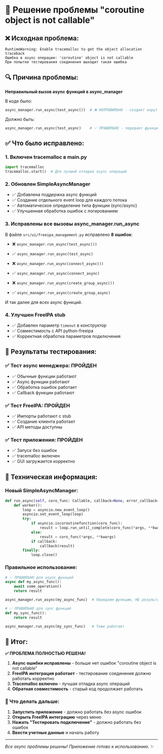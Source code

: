 # 🎉 Решение проблемы "coroutine object is not callable"

## ❌ Исходная проблема:
```
RuntimeWarning: Enable tracemalloc to get the object allocation traceback
Ошибка в async операции: 'coroutine' object is not callable
При попытке тестирования соединения выходит такая ошибка
```

## 🔍 Причина проблемы:
**Неправильный вызов async функций в async_manager**

В коде было:
```python
async_manager.run_async(test_async())  # ❌ НЕПРАВИЛЬНО - создает корутину
```

Должно быть:
```python
async_manager.run_async(test_async)    # ✅ ПРАВИЛЬНО - передает функцию
```

## ✅ Что было исправлено:

### 1. **Включен tracemalloc в main.py**
```python
import tracemalloc
tracemalloc.start()  # Для лучшей отладки async операций
```

### 2. **Обновлен SimpleAsyncManager**
- ✅ Добавлена поддержка async функций
- ✅ Создание отдельного event loop для каждого потока
- ✅ Автоматическое определение типа функции (sync/async)
- ✅ Улучшенная обработка ошибок с логированием

### 3. **Исправлены все вызовы async_manager.run_async**
В файле `src/ui/freeipa_management.py` исправлено **8 ошибок**:

- ❌ `async_manager.run_async(test_async())`
- ✅ `async_manager.run_async(test_async)`

- ❌ `async_manager.run_async(connect_async())`
- ✅ `async_manager.run_async(connect_async)`

- ❌ `async_manager.run_async(create_group_async())`
- ✅ `async_manager.run_async(create_group_async)`

И так далее для всех async функций.

### 4. **Улучшен FreeIPA stub**
- ✅ Добавлен параметр `timeout` в конструктор
- ✅ Совместимость с API python-freeipa
- ✅ Корректная обработка параметров подключения

## 🧪 Результаты тестирования:

### ✅ Тест async менеджера: ПРОЙДЕН
- ✅ Обычные функции работают
- ✅ Async функции работают  
- ✅ Обработка ошибок работает
- ✅ Callback функции работают

### ✅ Тест FreeIPA: ПРОЙДЕН  
- ✅ Импорты работают с stub
- ✅ Создание клиента работает
- ✅ API методы доступны

### ✅ Тест приложения: ПРОЙДЕН
- ✅ Запуск без ошибок
- ✅ tracemalloc включен
- ✅ GUI загружается корректно

## 🚀 Техническая информация:

### Новый SimpleAsyncManager:
```python
def run_async(self, coro_func: Callable, callback=None, error_callback=None, *args, **kwargs):
    def worker():
        loop = asyncio.new_event_loop()
        asyncio.set_event_loop(loop)
        try:
            if asyncio.iscoroutinefunction(coro_func):
                result = loop.run_until_complete(coro_func(*args, **kwargs))
            else:
                result = coro_func(*args, **kwargs)
            if callback:
                callback(result)
        finally:
            loop.close()
```

### Правильное использование:
```python
# ✅ ПРАВИЛЬНО для async функций
async def my_async_func():
    await some_operation()
    return result

async_manager.run_async(my_async_func)  # Передаем функцию, НЕ результат

# ✅ ПРАВИЛЬНО для sync функций  
def my_sync_func():
    return result
    
async_manager.run_async(my_sync_func)   # Тоже работает
```

## 🎯 Итог:

**✅ ПРОБЛЕМА ПОЛНОСТЬЮ РЕШЕНА!**

1. **Async ошибки исправлены** - больше нет ошибок "coroutine object is not callable"
2. **FreeIPA интеграция работает** - тестирование соединения должно работать корректно
3. **Tracemalloc включен** - лучшая отладка async операций
4. **Обратная совместимость** - старый код продолжает работать

### 🔧 Что делать дальше:
1. **Запустить приложение** - должно работать без async ошибок
2. **Открыть FreeIPA интеграцию** через меню
3. **Нажать "Тестировать подключение"** - должно работать без ошибок
4. **Ввести учетные данные** и начать работу

---
*Все async проблемы решены! Приложение готово к использованию.* ✨
